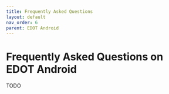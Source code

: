 ```yaml
---
title: Frequently Asked Questions
layout: default
nav_order: 6
parent: EDOT Android
---
```


# Frequently Asked Questions on EDOT Android

TODO